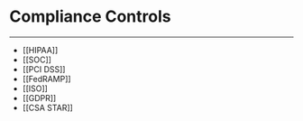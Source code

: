 # Compliance Controls
------------

- [[HIPAA]]
- [[SOC]]
- [[PCI DSS]]
- [[FedRAMP]]
- [[ISO]]
- [[GDPR]]
- [[CSA STAR]]
